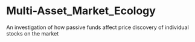 # Multi-Asset_Market_Ecology
An investigation of how passive funds affect price discovery of individual stocks on the market

